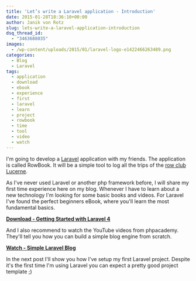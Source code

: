 ```yaml
---
title: 'Let’s write a Laravel application - Introduction'
date: 2015-01-28T18:36:10+00:00
author: Janik von Rotz
slug: lets-write-a-laravel-application-introduction
dsq_thread_id:
  - "3463688035"
images:
  - /wp-content/uploads/2015/01/laravel-logo-e1422466263489.png
categories:
  - Blog
  - Laravel
tags:
  - application
  - download
  - ebook
  - experience
  - first
  - laravel
  - learn
  - project
  - rowbook
  - time
  - tool
  - video
  - watch
---
```

I'm going to develop a [Laravel](http://laravel.com/) application with my friends. The application is called RowBook. It will be a simple tool to log all the trips of the [row club Lucerne](http://www.seeclub-luzern.ch/).
<!--more-->
As I've never used Laravel or another php framework before, I will share my first time experience here on my blog.
Whenever I have to learn about a new technology I'm looking for some basic books and videos. For Laravel I've found the perfect beginners eBook, where you'll learn the most fundamental basics.

**<a href="/wp-content/uploads/2015/01/Getting-Started-with-Laravel-4.pdf">Download - Getting Started with Laravel 4</a>**

And I also recommend to watch the YouTube videos from phpacademy. They'll tell you how you can build a simple blog engine from scratch.

**[Watch - Simple Laravel Blog](https://www.youtube.com/watch?v=4CaoPX7J-o4&list=FLyivmCJn96QC1rqthNlmMyA&index=2)**

In the next post I'll show you how I've setup my first Laravel project. Despite it's the first time I'm using Laravel you can expect a pretty good project template ;)